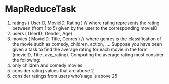 # MapReduceTask


1. ratings ( UserID, MovieID, Rating ) // where rating represents the rating between
(from 1 to 5) given by the user to the corresponding movieID
2. users ( UserID, Gender, Age)
3. movies ( MovieID, Title, Genres ) // where genres is the classification of the
movie such as comedy, children, action, …. 
Suppose you have been given a task to find the average rating for each movie in 
the form (movieID, Title, avg_rating). Computing the average rating must consider 
the following: 
4. only children and comedy movies
5. consider rating values that are above 2
6. consider ratings from users who’s age is above 25
